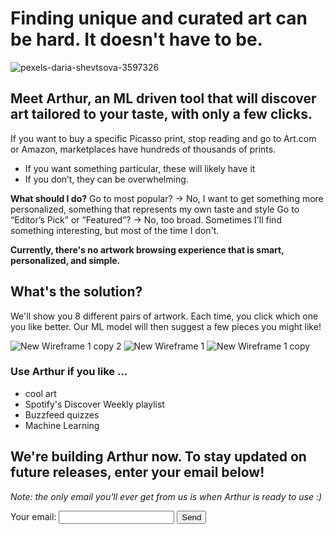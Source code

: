 # Finding unique and curated art can be hard. It doesn't have to be. 

![pexels-daria-shevtsova-3597326](https://user-images.githubusercontent.com/24867764/96948211-f18c7d00-1499-11eb-9027-9fed21ab8711.jpg)

## Meet Arthur, an ML driven tool that will discover art tailored to your taste, with only a few clicks.

If you want to buy a specific Picasso print, stop reading and go to Art.com or Amazon, marketplaces have hundreds of thousands of prints. 
- If you want something particular, these will likely have it
- If you don’t, they can be overwhelming. 

**What should I do?**
Go to most popular? → No, I want to get something more personalized, something that represents my own taste and style
Go to “Editor’s Pick” or “Featured”? → No, too broad. Sometimes I'll find something interesting, but most of the time I don't.


**Currently, there's no artwork browsing experience that is smart, personalized, and simple.**

## What's the solution? 
We'll show you 8 different pairs of artwork. Each time, you click which one you like better. Our ML model will then suggest a few pieces you might like!

![New Wireframe 1 copy 2](https://user-images.githubusercontent.com/24867764/96949828-ab391d00-149d-11eb-8606-7a71d51e2d6b.png)
![New Wireframe 1](https://user-images.githubusercontent.com/24867764/96949946-f81cf380-149d-11eb-8820-21e06a16d3b2.png) ![New Wireframe 1 copy](https://user-images.githubusercontent.com/24867764/96949941-f5220300-149d-11eb-8e65-f4adbb350222.png) 

### Use Arthur if you like ...
- cool art
- Spotify's Discover Weekly playlist
- Buzzfeed quizzes
- Machine Learning


## We're building Arthur now. To stay updated on future releases, enter your email below!
_Note: the only email you'll ever get from us is when Arthur is ready to use :)_

<form action="https://formspree.io/f/myybwnqp" method="POST">
  <label>
    Your email:
    <input type="email" name="_replyto">
  <input type="submit" value="Send">
</form>



